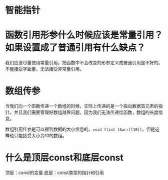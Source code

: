 # 智能指针

# 函数引用形参什么时候应该是常量引用？如果设置成了普通引用有什么缺点？
我们应该尽量使用常量引用。把函数中不会改变的形参定义成普通引用是不好的。不能接受字面量，无法接受非常量引用。

# 数组传参
当我们向一个函数传递一个数组的时候，实际上传递的是一个指向数据首元素的指针。并且我们需要管理好数组越界问题，因为我们无法传递给函数，数组的长度信息。

数组引用传参是可以得到数据的大小信息的。`void f(int (&arr)[10])`。但是这样也只能接受大小为10的数组。

# 什么是顶层const和底层const
顶层：const的变量
底层：const类型的指针和引用